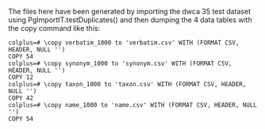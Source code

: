 The files here have been generated by importing the dwca 35 test dataset using PgImportIT.testDuplicates()
and then dumping the 4 data tables with the copy command like this:

```
colplus=# \copy verbatim_1000 to 'verbatim.csv' WITH (FORMAT CSV, HEADER, NULL '')
COPY 54
colplus=# \copy synonym_1000 to 'synonym.csv' WITH (FORMAT CSV, HEADER, NULL '')
COPY 12
colplus=# \copy taxon_1000 to 'taxon.csv' WITH (FORMAT CSV, HEADER, NULL '')
COPY 42
colplus=# \copy name_1000 to 'name.csv' WITH (FORMAT CSV, HEADER, NULL '')
COPY 54
```
